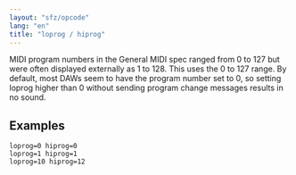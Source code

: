 ```yaml
---
layout: "sfz/opcode"
lang: "en"
title: "loprog / hiprog"
---
```

MIDI program numbers in the General MIDI spec ranged from 0 to 127 but were
often displayed externally as 1 to 128. This uses the 0 to 127 range.
By default, most DAWs seem to have the program number set to 0, so setting
loprog higher than 0 without sending program change messages results in no sound.

## Examples

```
loprog=0 hiprog=0
loprog=1 hiprog=1
loprog=10 hiprog=12
```
